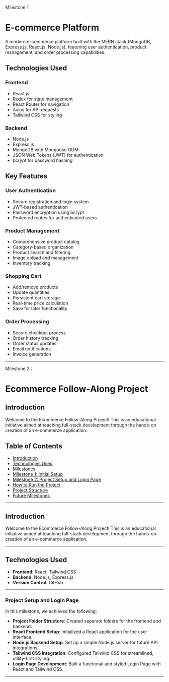 Milestone 1

# E-commerce Platform

A modern e-commerce platform built with the MERN stack (MongoDB, Express.js, React.js, Node.js), featuring user authentication, product management, and order processing capabilities.

## Technologies Used

### Frontend
- React.js
- Redux for state management
- React Router for navigation
- Axios for API requests
- Tailwind CSS for styling

### Backend
- Node.js
- Express.js
- MongoDB with Mongoose ODM
- JSON Web Tokens (JWT) for authentication
- bcrypt for password hashing

## Key Features

### User Authentication
- Secure registration and login system
- JWT-based authentication
- Password encryption using bcrypt
- Protected routes for authenticated users

### Product Management
- Comprehensive product catalog
- Category-based organization
- Product search and filtering
- Image upload and management
- Inventory tracking

### Shopping Cart
- Add/remove products
- Update quantities
- Persistent cart storage
- Real-time price calculation
- Save for later functionality

### Order Processing
- Secure checkout process
- Order history tracking
- Order status updates
- Email notifications
- Invoice generation

-------------------------------------------------

Milestone 2::
# Ecommerce Follow-Along Project  

## Introduction  
Welcome to the Ecommerce Follow-Along Project! This is an educational initiative aimed at teaching full-stack development through the hands-on creation of an e-commerce application.  

## Table of Contents  
- [Introduction](#introduction)  
- [Technologies Used](#technologies-used)  
- [Milestones](#milestones)  
- [Milestone 1: Initial Setup](#milestone-1-initial-setup)  
- [Milestone 2: Project Setup and Login Page](#milestone-2-project-setup-and-login-page)  
- [How to Run the Project](#how-to-run-the-project)  
- [Project Structure](#project-structure)  
- [Future Milestones](#future-milestones)  

---

## Introduction  
Welcome to the Ecommerce Follow-Along Project! This is an educational initiative aimed at teaching full-stack development through the hands-on creation of an e-commerce application.  

---

## Technologies Used  
- **Frontend**: React, Tailwind CSS  
- **Backend**: Node.js, Express.js  
- **Version Control**: GitHub  

---


### Project Setup and Login Page  
In this milestone, we achieved the following:  
- **Project Folder Structure**: Created separate folders for the frontend and backend.  
- **React Frontend Setup**: Initialized a React application for the user interface.  
- **Node.js Backend Setup**: Set up a simple Node.js server for future API integrations.  
- **Tailwind CSS Integration**: Configured Tailwind CSS for streamlined, utility-first styling.  
- **Login Page Development**: Built a functional and styled Login Page with React and Tailwind CSS.  

---



